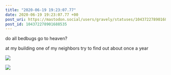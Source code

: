 ```yaml
---
title: "2020-06-19 19:23:07.77"
date: 2020-06-19 19:23:07.77 +00
post_uri: https://mastodon.social/users/gravely/statuses/104372278901688535
post_id: 104372278901688535
---
```

do all bedbugs go to heaven?

at my building one of my neighbors try to find out about once a year


![](/images/30016668.jpg)

![](/images/30016670.jpg)

